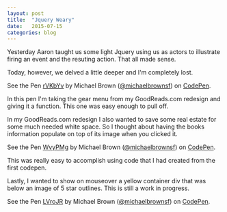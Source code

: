 ```yaml
---
layout: post
title:  "Jquery Weary"
date:   2015-07-15
categories: blog
---
```

Yesterday Aaron taught us some light Jquery using us as actors to illustrate firing an event and the resuting action. That all made sense.<!-- more -->

Today, however, we delved a little deeper and I'm completely lost.

<p data-height="268" data-theme-id="0" data-slug-hash="rVKbYv" data-default-tab="result" data-user="michaelbrownsf" class='codepen'>See the Pen <a href='http://codepen.io/michaelbrownsf/pen/rVKbYv/'>rVKbYv</a> by Michael Brown (<a href='http://codepen.io/michaelbrownsf'>@michaelbrownsf</a>) on <a href='http://codepen.io'>CodePen</a>.</p>
<script async src="//assets.codepen.io/assets/embed/ei.js"></script>

In this pen I'm taking the gear menu from my GoodReads.com redesign and giving it a function. This one was easy enough to pull off.

In my GoodReads.com redesign I also wanted to save some real estate for some much needed white space. So I thought about having the books information populate on top of its image when you clicked it.

<p data-height="268" data-theme-id="0" data-slug-hash="WvyPMg" data-default-tab="result" data-user="michaelbrownsf" class='codepen'>See the Pen <a href='http://codepen.io/michaelbrownsf/pen/WvyPMg/'>WvyPMg</a> by Michael Brown (<a href='http://codepen.io/michaelbrownsf'>@michaelbrownsf</a>) on <a href='http://codepen.io'>CodePen</a>.</p>
<script async src="//assets.codepen.io/assets/embed/ei.js"></script>

This was really easy to accomplish using code that I had created from the first codepen.

Lastly, I wanted to show on mouseover a yellow container div that was below an image of 5 star outlines. This is still a work in progress.

<p data-height="268" data-theme-id="0" data-slug-hash="LVroJR" data-default-tab="result" data-user="michaelbrownsf" class='codepen'>See the Pen <a href='http://codepen.io/michaelbrownsf/pen/LVroJR/'>LVroJR</a> by Michael Brown (<a href='http://codepen.io/michaelbrownsf'>@michaelbrownsf</a>) on <a href='http://codepen.io'>CodePen</a>.</p>
<script async src="//assets.codepen.io/assets/embed/ei.js"></script>

